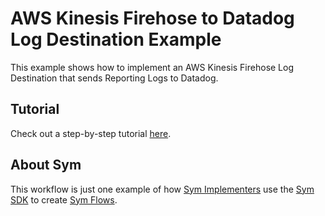 # AWS Kinesis Firehose to Datadog Log Destination Example

This example shows how to implement an AWS Kinesis Firehose Log Destination that sends Reporting Logs to Datadog.

## Tutorial

Check out a step-by-step tutorial [here](https://docs.symops.com/docs/deploy-sym-platform).

## About Sym

This workflow is just one example of how [Sym Implementers](https://docs.symops.com/docs/sym-for-implementers) use the [Sym SDK](https://docs.symops.com/docs) to create [Sym Flows](https://docs.symops.com/docs/flows).
